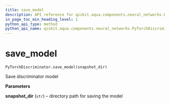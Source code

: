 ```yaml
---
title: save_model
description: API reference for qiskit.aqua.components.neural_networks.PyTorchDiscriminator.save_model
in_page_toc_min_heading_level: 1
python_api_type: method
python_api_name: qiskit.aqua.components.neural_networks.PyTorchDiscriminator.save_model
---
```


# save\_model

<span id="qiskit.aqua.components.neural_networks.PyTorchDiscriminator.save_model" />

`PyTorchDiscriminator.save_model(snapshot_dir)`

Save discriminator model

**Parameters**

**snapshot\_dir** (`str`) – directory path for saving the model

